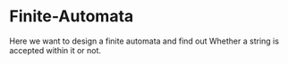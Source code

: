 # Finite-Automata
Here we want to design a finite automata and find out Whether a string is accepted within it or not.
